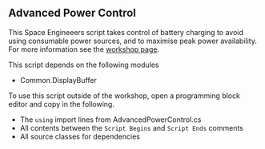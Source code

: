 ## Advanced Power Control

This Space Engineeers script takes control of battery charging to avoid using consumable power sources, and to maximise peak power availability. For more information see the [workshop page](http://steamcommunity.com/sharedfiles/filedetails/?id=429801900).

This script depends on the following modules

* Common.DisplayBuffer

To use this script outside of the workshop, open a programming block editor and copy in the following.

* The `using` import lines from AdvancedPowerControl.cs
* All contents between the `Script Begins` and `Script Ends` comments
* All source classes for dependencies
